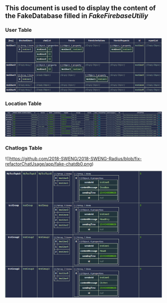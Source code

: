 ## This document is used to display the content of the FakeDatabase filled in _FakeFirebaseUtiliy_

### User Table

![](https://github.com/2018-SWENG/2018-SWENG-Radius/blob/fix-refactorChatUsage/app/fakke-userdb.png)





### Location Table

![](https://github.com/2018-SWENG/2018-SWENG-Radius/blob/fix-refactorChatUsage/app/fake-userdb.png)



### Chatlogs Table



![]https://github.com/2018-SWENG/2018-SWENG-Radius/blob/fix-refactorChatUsage/app/fake-chatdb0.png)

![](https://github.com/2018-SWENG/2018-SWENG-Radius/blob/fix-refactorChatUsage/app/fake-chatdb1.png)

